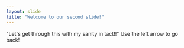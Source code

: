 ```yaml
---
layout: slide
title: "Welcome to our second slide!"
---
```

"Let's get through this with my sanity in tact!!"
Use the left arrow to go back!
